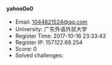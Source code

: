 #### yahoo0o0  

* Email: 1044821524@qq.com  
* University: 广东外语外贸大学  
* Register Time: 2017-10-16 23:33:43  
* Register IP: 157.122.68.254  
* Score: 0  
* Solved challenges: 
